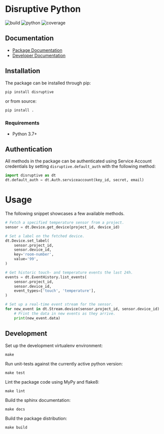 # Disruptive Python

![build](https://github.com/disruptive-technologies/disruptive-python/actions/workflows/build.yml/badge.svg)
![python](https://img.shields.io/badge/python-3.7%2C%203.8%2C%203.9-blue)
![coverage](https://img.shields.io/badge/coverage-77%25-green)

## Documentation

- [Package Documentation](https://developer.disruptive-technologies.com/api/libraries/python/)
- [Developer Documentation](https://developer.disruptive-technologies.com/docs/)

## Installation

The package can be installed through pip:

```sh
pip install disruptive
```

or from source:

```sh
pip install .
```

### Requirements

- Python 3.7+

## Authentication

All methods in the package can be authenticated using Service Account credentials by setting `disruptive.default_auth` with the following method:

```python
import disruptive as dt
dt.default_auth = dt.Auth.serviceaccount(key_id, secret, email)
```

# Usage

The following snippet showcases a few available methods.

```python
# Fetch a specified temperature sensor from a project.
sensor = dt.Device.get_device(project_id, device_id)

# Set a label on the fetched device.
dt.Device.set_label(
    sensor.project_id,
    sensor.device_id,
    key='room-number',
    value='99',
)

# Get historic touch- and temperature events the last 24h.
events = dt.EventHistory.list_events(
    sensor.project_id,
    sensor.device_id,
    event_types=['touch', 'temperature'],
)

# Set up a real-time event stream for the sensor.
for new_event in dt.Stream.device(sensor.project_id, sensor.device_id):
    # Print the data in new events as they arrive.
    print(new_event.data)
```

## Development

Set up the development virtualenv environment:
```
make
```

Run unit-tests against the currently active python version:
```
make test
```

Lint the package code using MyPy and flake8:
```
make lint
```

Build the sphinx documentation:
```
make docs
```

Build the package distribution:
```
make build
```
